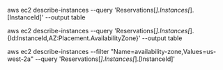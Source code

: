 aws ec2 describe-instances --query 'Reservations[*].Instances[*].[InstanceId]' --output table

aws ec2 describe-instances --query 'Reservations[*].Instances[*].{Id:InstanceId,AZ:Placement.AvailabilityZone}' --output table

aws ec2 describe-instances --filter "Name=availability-zone,Values=us-west-2a" --query 'Reservations[*].Instances[*].[InstanceId]'

